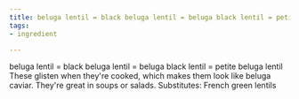 ```yaml
---
title: beluga lentil = black beluga lentil = beluga black lentil = petite beluga lentil
tags:
- ingredient

---
```

beluga lentil = black beluga lentil = beluga black lentil = petite beluga lentil These glisten when they're cooked, which makes them look like beluga caviar. They're great in soups or salads. Substitutes: French green lentils
